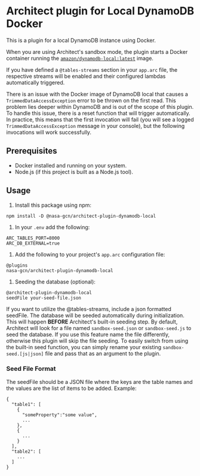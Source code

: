 # Architect plugin for Local DynamoDB Docker

This is a plugin for a local DynamoDB instance using Docker.

When you are using Architect's sandbox mode, the plugin starts a Docker container running the [`amazon/dynamodb-local:latest`](https://hub.docker.com/r/amazon/dynamodb-local) image.

If you have defined a `@tables-streams` section in your `app.arc` file, the respective streams will be enabled and their configured lambdas automatically triggered.

There is an issue with the Docker image of DynamoDB local that causes a `TrimmedDataAccessException` error to be thrown on the first read. This problem lies deeper within DynamoDB and is out of the scope of this plugin. To handle this issue, there is a reset function that will trigger automatically. In practice, this means that the first invocation will fail (you will see a logged `TrimmedDataAccessException` message in your console), but the following invocations will work successfully.

## Prerequisites

- Docker installed and running on your system.
- Node.js (if this project is built as a Node.js tool).

## Usage

1. Install this package using npm:

```
npm install -D @nasa-gcn/architect-plugin-dynamodb-local
```

1. In your `.env` add the following:

```
ARC_TABLES_PORT=8000
ARC_DB_EXTERNAL=true
```

1. Add the following to your project's `app.arc` configuration file:

```
@plugins
nasa-gcn/architect-plugin-dynamodb-local
```

1. Seeding the database (optional):

```
@architect-plugin-dynamodb-local
seedFile your-seed-file.json
```

If you want to utilize the @tables-streams, include a json formatted seedFile. The database will be seeded automatically during initialization. This will happen **BEFORE** Architect's built-in seeding step. By default, Architect will look for a file named `sandbox-seed.json` or `sandbox-seed.js` to seed the database. If you use this feature name the file differently, otherwise this plugin will skip the file seeding. To easily switch from using the built-in seed function, you can simply rename your existing `sandbox-seed.[js|json]` file and pass that as an argument to the plugin.

### Seed File Format

The seedFile should be a JSON file where the keys are the table names and the values are the list of items to be added. Example:

```
{
  "table1": [
    {
      "someProperty":"some value",
      ...
    },
    {
      ...
    }
  ],
  "table2": [
    ...
  ]
}
```
